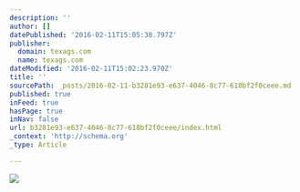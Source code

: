 ```yaml
---
description: ''
author: []
datePublished: '2016-02-11T15:05:38.797Z'
publisher:
  domain: texags.com
  name: texags.com
dateModified: '2016-02-11T15:02:23.970Z'
title: ''
sourcePath: _posts/2016-02-11-b3281e93-e637-4046-8c77-618bf2f0ceee.md
published: true
inFeed: true
hasPage: true
inNav: false
url: b3281e93-e637-4046-8c77-618bf2f0ceee/index.html
_context: 'http://schema.org'
_type: Article

---
```

![](https://nypdecider.files.wordpress.com/2014/12/boom-shaka-laka.gif?w=530)